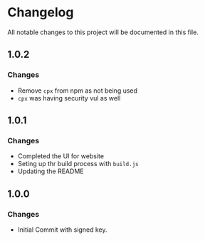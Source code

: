 # Changelog

All notable changes to this project will be documented in this file.

## 1.0.2
### Changes
- Remove `cpx` from npm as not being used
- `cpx` was having security vul as well

## 1.0.1
### Changes
- Completed the UI for website
- Seting up thr build process with `build.js`
- Updating the README

## 1.0.0
### Changes
- Initial Commit with signed key.
